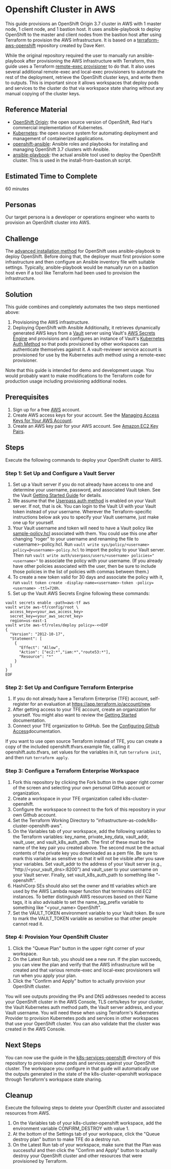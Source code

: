 # Openshift Cluster in AWS
This guide provisions an OpenShift Origin 3.7 cluster in AWS with 1 master node, 1 client node, and 1 bastion host. It uses ansible-playbook to deploy OpenShift to the master and client nodes from the bastion host after using Terraform to provision the AWS infrastructure. It is based on a [terraform-aws-openshift](https://github.com/dwmkerr/terraform-aws-openshift) repository created by Dave Kerr.

While the original repository required the user to manually run ansible-playbook after provisioning the AWS infrastructure with Terraform, this guide uses a Terraform [remote-exec provisioner](https://www.terraform.io/docs/provisioners/remote-exec.html) to do that. It also uses several additional remote-exec and local-exec provisioners to automate the rest of the deployment, retrieve the OpenShift cluster keys, and write them to outputs. This is important since it allows workspaces that deploy pods and services to the cluster do that via workspace state sharing without any manual copying of the cluster keys.

## Reference Material
* [OpenShift Origin](https://www.openshift.org/): the open source version of OpenShift, Red Hat's commercial implementation of Kubernetes.
* [Kubernetes](https://kubernetes.io/): the open source system for automating deployment and management of containerized applications.
* [openshift-ansible](https://github.com/openshift/openshift-ansible/tree/release-3.7): Ansible roles and playbooks for installing and managing OpenShift 3.7 clusters with Ansible.
* [ansible-playbook](https://docs.ansible.com/ansible/2.4/ansible-playbook.html): the actual ansible tool used to deploy the OpenShift cluster. This is used in the install-from-bastion.sh script.

## Estimated Time to Complete
60 minutes

## Personas
Our target persona is a developer or operations engineer who wants to provision an OpenShift cluster into AWS.

## Challenge
The [advanced installation method](https://docs.openshift.com/container-platform/3.7/install_config/install/advanced_install.html) for OpenShift uses ansible-playbook to deploy OpenShift. Before doing that, the deployer must first provision some infrastructure and then configure an Ansible inventory file with suitable settings. Typically, ansible-playbook would be manually run on a bastion host even if a tool like Terraform had been used to provision the infrastructure.

## Solution
This guide combines and completely automates the two steps mentioned above:
1. Provisioning the AWS infrastructure.
1. Deploying OpenShift with Ansible
Additionally, it retrieves dynamically generated AWS keys from a [Vault](https://www.vaultproject.io/) server using Vault's [AWS Secrets Engine](https://www.vaultproject.io/docs/secrets/aws/index.html) and provisions and configures an instance of Vault's [Kubernetes Auth Method](https://www.vaultproject.io/docs/auth/kubernetes.html) so that pods provisioned by other workspaces can authenticate themselves against it. A vault-reviewer service account is provisioned for use by the Kubernetes auth method using a remote-exec provisioner.

Note that this guide is intended for demo and development usage. You would probably want to make modifications to the Terraform code for production usage including provisioning additional nodes.

## Prerequisites
1. Sign up for a free [AWS](https://aws.amazon.com/free/) account.
1. Create AWS access keys for your account. See the [Managing Access Keys for Your AWS Account](https://docs.aws.amazon.com/general/latest/gr/managing-aws-access-keys.html).
1. Create an AWS key pair for your AWS account. See [Amazon EC2 Key Pairs](https://docs.aws.amazon.com/AWSEC2/latest/UserGuide/ec2-key-pairs.html).

## Steps
Execute the following commands to deploy your OpenShift cluster to AWS.

### Step 1: Set Up and Configure a Vault Server
1. Set up a Vault server if you do not already have access to one and determine your username, password, and associated Vault token. See the Vault [Getting Started Guide](https://www.vaultproject.io/intro/getting-started/install.html) for details.
1. We assume that the [Userpass auth method](https://www.vaultproject.io/docs/auth/userpass.html) is enabled on your Vault server.  If not, that is ok.  You can login to the Vault UI with your Vault token instead of your username. Wherever the Terraform-specific instructions below ask you to specify your Vault username, just make one up for yourself.
1. Your Vault username and token will need to have a Vault policy like [sample-policy.hcl](./sample-policy.hcl) associated with them. You could use this one after changing "roger" to your username and renaming the file to \<username\>-policy.hcl.  Run `vault write sys/policy/<username> policy=@<username>-policy.hcl` to import the policy to your Vault server. Then run `vault write auth/userpass/users/<username> policies="<username>"` to associate the policy with your username. (If you already have other policies associated with the user, then be sure to include those policies in the list of policies with commas between them.)
1. To create a new token valid for 30 days and associate the policy with it, run `vault token create -display-name=<username>-token -policy=<username> -ttl=720h`.
1. Set up the Vault AWS Secrets Engine following these commands:
```
vault secrets enable -path=aws-tf aws
vault write aws-tf/config/root \
  access_key=<your_aws_access_key>
  secret_key=<your_aws_secret_key>
  region=us-east-1
vault write aws-tf/roles/deploy policy=-<<EOF
{
  "Version": "2012-10-17",
  "Statement": [
    {
      "Effect": "Allow",
      "Action": ["ec2:*","iam:*","route53:*"],
      "Resource": "*"
    }
  ]
}
EOF
```

### Step 2: Set Up and Configure Terraform Enterprise

1. If you do not already have a Terraform Enterprise (TFE) account, self-register for an evaluation at https://app.terraform.io/account/new.
1. After getting access to your TFE account, create an organization for yourself. You might also want to review the [Getting Started](https://www.terraform.io/docs/enterprise/getting-started/index.html) documentation.
1. Connect your TFE organization to GitHub. See the [Configuring Github Access](https://www.terraform.io/docs/enterprise/vcs/github.html)documentation.

If you want to use open source Terraform instead of TFE, you can create a copy of the included openshift.tfvars.example file, calling it openshift.auto.tfvars, set values for the variables in it, run `terraform init`, and then run `terraform apply`.

### Step 3: Configure a Terraform Enterprise Workspace
1. Fork this repository by clicking the Fork button in the upper right corner of the screen and selecting your own personal GitHub account or organization.
1. Create a workspace in your TFE organization called k8s-cluster-openshift.
1. Configure the workspace to connect to the fork of this repository in your own Github account.
1. Set the Terraform Working Directory to "infrastructure-as-code/k8s-cluster-openshift-aws".
1. On the Variables tab of your workspace, add the following variables to the Terraform variables: key_name, private_key_data, vault_addr, vault_user, and vault_k8s_auth_path. The first of these must be the name of the key pair you created above. The second must be the actual contents of the private key you downloaded as a pem file.  Be sure to mark this variable as sensitive so that it will not be visible after you save your variables. Set vault_addr to the address of your Vault server (e.g., "http://<your_vault_dns>:8200") and vault_user to your username on your Vault server. Finally, set vault_k8s_auth_path to something like "<your username>-openshift".
1. HashiCorp SEs should also set the owner and ttl variables which are used by the AWS Lambda reaper function that terminates old EC2 instances. To better distinguish AWS resources based on their Name tags, it is also advisable to set the name_tag_prefix variable to something like "\<your_name\> OpenShift".
1. Set the VAULT_TOKEN environment variable to your Vault token. Be sure to mark the VAULT_TOKEN variable as sensitive so that other people cannot read it.

### Step 4: Provision Your OpenShift Cluster
1. Click the "Queue Plan" button in the upper right corner of your workspace.
1. On the Latest Run tab, you should see a new run. If the plan succeeds, you can view the plan and verify that the AWS infrastructure will be created and that various remote-exec and local-exec provisioners will run when you apply your plan.
1. Click the "Confirm and Apply" button to actually provision your OpenShift cluster.

You will see outputs providing the IPs and DNS addresses needed to access your OpenShift cluster in the AWS Console, TLS certs/keys for your cluster, the Vault Kubernetes auth method path, the Vault server address, and your Vault username. You will need these when using Terraform's Kubernetes Provider to provision Kubernetes pods and services in other workspaces that use your OpenShift cluster. You can also validate that the cluster was created in the AWS Console.

## Next Steps
You can now use the guide in the [k8s-services-openshift](../../self-serve-infrastructure/k8s-services-openshift) directory of this repository to provision some pods and services against your OpenShift cluster. The workspace you configure in that guide will automatically use the outputs generated in the state of the k8s-cluster-openshift workspace through Terraform's workspace state sharing.

## Cleanup
Execute the following steps to delete your OpenShift cluster and associated resources from AWS.

1. On the Variables tab of your k8s-cluster-openshift workspace, add the environment variable CONFIRM_DESTROY with value 1.
1. At the bottom of the Settings tab of your workspace, click the "Queue destroy plan" button to make TFE do a destroy run.
1. On the Latest Run tab of your workspace, make sure that the Plan was successful and then click the "Confirm and Apply" button to actually destroy your OpenShift cluster and other resources that were provisioned by Terraform.
